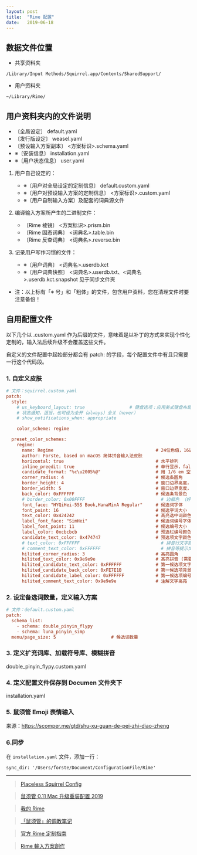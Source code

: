 ```yaml
---
layout: post
title:  "Rime 配置"
date:   2019-06-18
---
```


## 数据文件位置

- 共享资料夹

```
/Library/Input Methods/Squirrel.app/Contents/SharedSupport/
```

- 用户资料夹

```
~/Library/Rime/
```

## 用户资料夹内的文件说明

* 〔全局设定〕 default.yaml
* 〔发行版设定〕 weasel.yaml
* 〔预设输入方案副本〕 <方案标识>.schema.yaml
* ※〔安装信息〕 installation.yaml
* ※〔用户状态信息〕 user.yaml
    
1. 用户自己设定的：
    
    * ※〔用户对全局设定的定制信息〕 default.custom.yaml
    * ※〔用户对预设输入方案的定制信息〕 <方案标识>.custom.yaml
    * ※〔用户自制输入方案〕及配套的词典源文件
    
2. 编译输入方案所产生的二进制文件：
    
    * 〔Rime 棱镜〕 <方案标识>.prism.bin
    * 〔Rime 固态词典〕 <词典名>.table.bin
    * 〔Rime 反查词典〕 <词典名>.reverse.bin
    
3. 记录用户写作习惯的文件：
    
    * ※〔用户词典〕 <词典名>.userdb.kct
    * ※〔用户词典快照〕 <词典名>.userdb.txt、<词典名>.userdb.kct.snapshot 见于同步文件夾
    
* 注：以上标有「※ 号」和「粗体」的文件，包含用户资料，您在清理文件时要注意备份！

## 自用配置文件

以下几个以 .custom.yaml 作为后缀的文件，意味着是以补丁的方式来实现个性化定制的，输入法后续升级不会覆盖这些文件。

自定义的文件配置中起始部分都会有 patch: 的字段，每个配置文件中有且只需要一行这个代码段。
 
### 1. 自定义皮肤

```ini
# 文件：squirrel.custom.yaml
patch:
  style:
    # us_keyboard_layout: true                 # 键盘选项：应用美式键盘布局
    # 状态通知，适当，也可设为全开（always）全关（never）
    # show_notifications_when: appropriate

    color_scheme: regime

  preset_color_schemes:
    regime:
      name: Regime                                       # 24位色值，16进制，BGR顺序
      author: Forste, based on macOS 简体拼音输入法皮肤
      horizontal: true                                   # 水平排列
      inline_preedit: true                               # 单行显示，false双行显示
      candidate_format: "%c\u2005%@"                     # 用 1/6 em 空格 U+2005 来控制编号 %c 和候选词 %@ 前后的空间。
      corner_radius: 4                                   # 候选条圆角
      border_height: 4                                   # 窗口边界高度，大于圆角半径才生效
      border_width: 5                                    # 窗口边界宽度，大于圆角半径才生效
      back_color: 0xFFFFFF                               # 候选条背景色
      # border_color: 0x00FFFF                             # 边框色 （好像不起作用）
      font_face: "HYQiHei-55S Book,HanaMinA Regular"     # 候选词字体
      font_point: 16                                     # 候选字词大小
      text_color: 0x424242                               # 高亮选中词颜色
      label_font_face: "SimHei"                          # 候选词编号字体
      label_font_point: 11                               # 候选编号大小
      label_color: 0xcbcbcb                              # 预选栏编号颜色
      candidate_text_color: 0x474747                     # 预选项文字颜色
      # text_color: 0xFFFFFF                               # 拼音行文字颜色（没发现具体作用）
      # comment_text_color: 0xFFFFFF                       # 拼音等提示文字颜色（没发现具体作用）
      hilited_corner_radius: 3                           # 高亮圆角
      hilited_text_color: 0x9e9e9e                       # 高亮拼音 (需要开启内嵌编码)
      hilited_candidate_text_color: 0xFFFFFF             # 第一候选项文字颜色
      hilited_candidate_back_color: 0xFE7E1B             # 第一候选项背景背景色
      hilited_candidate_label_color: 0xFFFFFF            # 第一候选项编号颜色
      hilited_comment_text_color: 0x9e9e9e               # 注解文字高亮
```

### 2. 设定备选词数量，定义输入方案

```ini
# 文件：default.custom.yaml
patch:
  schema_list:
    - schema: double_pinyin_flypy
    - schema: luna_pinyin_simp
  menu/page_size: 5                     # 候选词数量
```

### 3. 定义扩充词库、加载符号库、模糊拼音

double_pinyin_flypy.custom.yaml

### 4. 定义配置文件保存到 Documen 文件夹下

installation.yaml
    
### 5. 鼠须管 Emoji 表情输入

来源：https://scomper.me/gtd/shu-xu-guan-de-pei-zhi-diao-zheng

### 6.同步

在 `installation.yaml` 文件，添加一行：

```
sync_dir: '/Users/forste/Document/ConfigurationFile/Rime'
```
    
-------

> [Placeless Squirrel Config](https://github.com/placeless/squirrel_config)

> [鼠须管 0.11 Mac 升级重装配置 2019](https://github.com/cnfeat/Rime)

> [我的 Rime](https://blog.dwx.io/my-rime/)

> [「鼠须管」的调教笔记](https://scomper.me/gtd/-shu-xu-guan-de-diao-jiao-bi-ji)
    
> [官方 Rime 定制指南](https://github.com/rime/home/wiki/CustomizationGuide)

> [Rime 輸入方案創作](https://github.com/rime/home/wiki/RimeWithSchemata)
